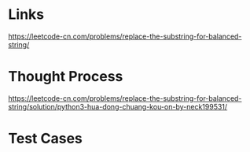 # Links
https://leetcode-cn.com/problems/replace-the-substring-for-balanced-string/

# Thought Process
https://leetcode-cn.com/problems/replace-the-substring-for-balanced-string/solution/python3-hua-dong-chuang-kou-on-by-neck199531/

# Test Cases

